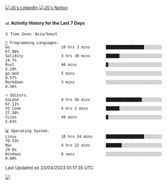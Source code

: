 
[![JS's LinkedIn](https://img.shields.io/badge/LinkedIn-blue?style=for-the-badge&logo=linkedin)](https://www.linkedin.com/in/jaeseung-lee-5a2a32139/) 
[![JS's Notion](https://img.shields.io/badge/Notion-black?style=for-the-badge&logo=notion)](https://bit.ly/ljswiki1) <br><br>
<!-- ![JS's GitHub stats](https://github-readme-stats-lemon-five.vercel.app/api?username=tkxkd0159&hide=contribs,prs,stars,issues&show_icons=true&theme=react&include_all_commits=true)   -->
<!-- ![Top Langs](https://github-readme-stats-lemon-five.vercel.app/api/top-langs/?username=tkxkd0159&layout=compact&hide=jupyter%20notebook,scss,html,css&langs_count=10)  -->


<!--START_SECTION:waka-->
📊 **Activity History for the Last 7 Days** 

```text
⌚︎ Time Zone: Asia/Seoul

💬 Programming Languages: 
Go                       10 hrs 3 mins       █████████████████░░░░░░░░   67.96% 
Solidity                 3 hrs 39 mins       ██████░░░░░░░░░░░░░░░░░░░   24.7% 
Rust                     46 mins             █░░░░░░░░░░░░░░░░░░░░░░░░   5.24% 
go.mod                   5 mins              ░░░░░░░░░░░░░░░░░░░░░░░░░   0.57% 
Markdown                 3 mins              ░░░░░░░░░░░░░░░░░░░░░░░░░   0.36%

🔥 Editors: 
GoLand                   9 hrs 56 mins       ████████████████░░░░░░░░░   67.11% 
VS Code                  4 hrs 2 mins        ██████░░░░░░░░░░░░░░░░░░░   27.26% 
CLion                    49 mins             █░░░░░░░░░░░░░░░░░░░░░░░░   5.63%

💻 Operating System: 
Linux                    10 hrs 24 mins      █████████████████░░░░░░░░   70.33% 
Mac                      4 hrs 22 mins       ███████░░░░░░░░░░░░░░░░░░   29.6% 
Windows                  0 secs              ░░░░░░░░░░░░░░░░░░░░░░░░░   0.08%

```


 Last Updated on 23/04/2023 01:17:35 UTC
<!--END_SECTION:waka-->

<a href="https://github.com/tkxkd0159/dsalgo">
  <img align="center" src="https://github-readme-stats-lemon-five.vercel.app/api/pin/?username=tkxkd0159&repo=dsalgo&theme=react" />
</a>


<!---
- 🔭 I’m currently working on ...
- 🌱 I’m currently learning blockchain and distributed network
- 👯 I’m looking to collaborate on ...
- 🤔 I’m looking for help with ...
- 💬 Ask me about ...
- 📫 How to reach me: ...
- 😄 Pronouns: ...
- ⚡ Fun fact: ...
-->
